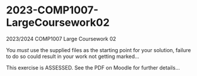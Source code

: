 # 2023-COMP1007-LargeCoursework02

2023/2024 COMP1007 Large Coursework 02

You *must* use the supplied files as the starting point for your solution, failure to do so could result in your work not getting marked...

This exercise is ASSESSED. See the PDF on Moodle for further details...
